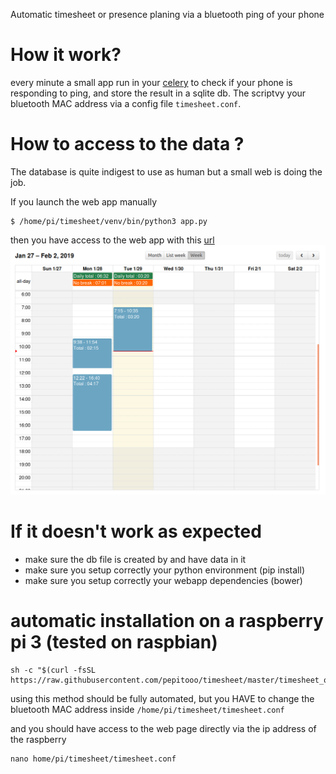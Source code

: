 Automatic timesheet or presence planing via a bluetooth ping of your phone

# How it work?

every minute a small app run in your [celery](http://www.celeryproject.org/) to check if your phone is responding to ping, and store the result in a sqlite db.
The scriptvy your bluetooth MAC address via a config file `timesheet.conf`.

# How to access to the data ?
The database is quite indigest to use as human but a small web is doing the job.

If you launch the web app manually
```
$ /home/pi/timesheet/venv/bin/python3 app.py
```

then you have access to the web app with this [url](http://127.0.0.1:5000/) 
![webapp](./images/calendar.png)

# If it doesn't work as expected
* make sure the db file is created by and have data in it
* make sure you setup correctly your python environment (pip install)
* make sure you setup correctly your webapp dependencies (bower)

# automatic installation on a raspberry pi 3 (tested on raspbian)

```
sh -c "$(curl -fsSL https://raw.githubusercontent.com/pepitooo/timesheet/master/timesheet_on_raspbian.sh)"
```

using this method should be fully automated, but you HAVE to change the bluetooth MAC address inside `/home/pi/timesheet/timesheet.conf`

and you should have access to the web page directly via the ip address of the raspberry

```
nano home/pi/timesheet/timesheet.conf
```

